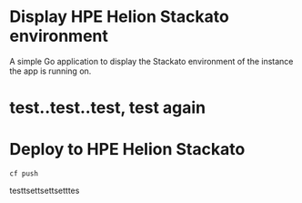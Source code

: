 # Display HPE Helion Stackato environment

A simple Go application to display the Stackato environment of the
instance the app is running on. 

# test..test..test, test again

# Deploy to HPE Helion Stackato

    cf push

testtsettsettsetttes
